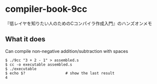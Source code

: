 # compiler-book-9cc
『低レイヤを知りたい人のためのCコンパイラ作成入門』のハンズオンメモ

## What it does

Can compile non-negative addition/subtraction with spaces
```
$ ./9cc "3 + 2 - 1" > assembled.s
$ cc -o executable assembled.s
$ ./executable
$ echo $?                  # show the last result
4
```
